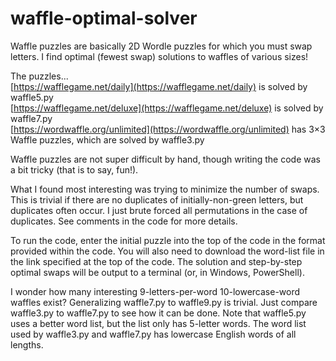 # waffle-optimal-solver
Waffle puzzles are basically 2D Wordle puzzles for which you must swap letters. I find optimal (fewest swap) solutions to waffles of various sizes!

The puzzles...  
[https://wafflegame.net/daily](https://wafflegame.net/daily) is solved by waffle5.py  
[https://wafflegame.net/deluxe](https://wafflegame.net/deluxe) is solved by waffle7.py  
[https://wordwaffle.org/unlimited](https://wordwaffle.org/unlimited) has 3×3 Waffle puzzles, which are solved by waffle3.py

Waffle puzzles are not super difficult by hand, though writing the code was a bit tricky (that is to say, fun!).

What I found most interesting was trying to minimize the number of swaps. This is trivial if there are no duplicates of initially-non-green letters, but duplicates often occur. I just brute forced all permutations in the case of duplicates. See comments in the code for more details.

To run the code, enter the initial puzzle into the top of the code in the format provided within the code. You will also need to download the word-list file in the link specified at the top of the code. The solution and step-by-step optimal swaps will be output to a terminal (or, in Windows, PowerShell).

I wonder how many interesting 9-letters-per-word 10-lowercase-word waffles exist? Generalizing waffle7.py to waffle9.py is trivial. Just compare waffle3.py to waffle7.py to see how it can be done. Note that waffle5.py uses a better word list, but the list only has 5-letter words. The word list used by waffle3.py and waffle7.py has lowercase English words of all lengths.
